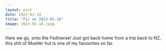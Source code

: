 ```yaml
---
layout: post
date: 2023-01-18
title: "Pic on 2023-01-18"
image: 2023-01-18.jpeg
---
```


Here we go, onto the Fediverse! Just got back home from a trip back to NZ, this shit of Mueller hut is one of my favourites so far.
